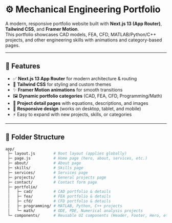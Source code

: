 # ⚙️ Mechanical Engineering Portfolio

A modern, responsive portfolio website built with **Next.js 13 (App Router)**, **Tailwind CSS**, and **Framer Motion**.  
This portfolio showcases CAD models, FEA, CFD, MATLAB/Python/C++ projects, and other engineering skills with animations and category-based pages.

---

## 📂 Features
- ✅ **Next.js 13 App Router** for modern architecture & routing  
- 🎨 **Tailwind CSS** for styling and custom themes  
- ✨ **Framer Motion animations** for smooth transitions  
- 🖼️ **Dynamic portfolio categories** (CAD, FEA, CFD, Programming/Math)  
- 📑 **Project detail pages** with equations, descriptions, and images  
- 📱 **Responsive design** (works on desktop, tablet, and mobile)  
- ⚡ Easy to expand with new projects, skills, or categories  

---

## 📁 Folder Structure

```bash
app/
 ├─ layout.js        # Root layout (applies globally)
 ├─ page.js          # Home page (hero, about, services, etc.)
 ├─ about/           # About page
 ├─ skills/          # Skills page
 ├─ services/        # Services page
 ├─ projects/        # General projects page
 ├─ contact/         # Contact form page
 ├─ portfolio/       
 │   ├─ cad/         # CAD portfolio & details
 │   ├─ fea/         # FEA portfolio & details
 │   ├─ cfd/         # CFD portfolio & details
 │   ├─ programming/ # MATLAB, Python, C++ projects
 │   └─ math/        # ODE, PDE, Numerical analysis projects
 └─ components/      # Reusable UI components (Header, Footer, Hero, etc.)
